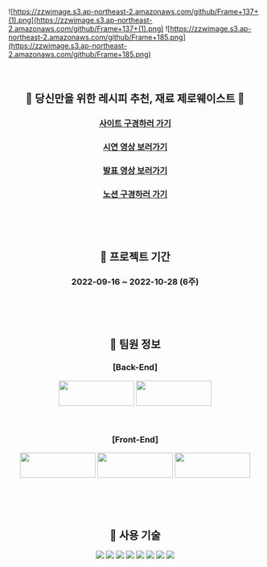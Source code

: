 
![https://zzwimage.s3.ap-northeast-2.amazonaws.com/github/Frame+137+(1).png](https://zzwimage.s3.ap-northeast-2.amazonaws.com/github/Frame+137+(1).png)
![https://zzwimage.s3.ap-northeast-2.amazonaws.com/github/Frame+185.png](https://zzwimage.s3.ap-northeast-2.amazonaws.com/github/Frame+185.png)
<br>
<br>
<br>
  
<div align="center">

## 🥘 당신만을 위한 레시피 추천, 재료 제로웨이스트 🥘

### [사이트 구경하러 가기](https://zezewaste.site/)
### [시연 영상 보러가기](https://youtu.be/iztcAPJc8WA)
### [발표 영상 보러가기](https://youtu.be/a8e6UQHPWMU)
### [노션 구경하러 가기](https://hail-scorpio-9a3.notion.site/zzw-c959ff660efa454a95d8686e605b3b26)
  
  <br>
  <br>
  <br>
  
## 📆 프로젝트 기간

### 2022-09-16 ~ 2022-10-28 (6주)
   
  <br>
  <br>
  <br>
  
  
## 👥 팀원 정보

### [Back-End] 
  <a href = "https://github.com/hyundo717"><img style="width:150px; height:50px;" src="https://zzwimage.s3.ap-northeast-2.amazonaws.com/github/Frame+208+(1).png"/></a>
  <a href = "https://github.com/Jeeyeonn"><img style="width:150px; height:50px;" src="https://zzwimage.s3.ap-northeast-2.amazonaws.com/github/Frame+208.png"/></a>
  
  <br>
  
  ### [Front-End] 
  <a href = "https://github.com/Leeseul-Moon"><img style="width:150px; height:50px;" src="https://zzwimage.s3.ap-northeast-2.amazonaws.com/github/Frame+208+(5).png"/></a>
  <a href = "https://github.com/suzz-in"><img style="width:150px; height:50px;" src="https://zzwimage.s3.ap-northeast-2.amazonaws.com/github/Frame+208+(3).png"/></a>
    <a href = "https://github.com/
hyeincha"><img style="width:150px; height:50px;" src="https://zzwimage.s3.ap-northeast-2.amazonaws.com/github/Frame+208+(4).png"/></a>
  
  <br>
    <br>
    <br>
  
## 🔧 사용 기술  
  <div align=center>
    <img src="https://img.shields.io/badge/JAVA-7A1FA2?style=flat-square&logo=Aiqfome&logoColor=white"/>
    <img src="https://img.shields.io/badge/Spring-6DB33F?style=flat-square&logo=Spring&logoColor=white"/>
    <img src="https://img.shields.io/badge/IntelliJ IDEA-000000?style=flat-square&logo=IntelliJ IDEA&logoColor=white"/>
    <img src="https://img.shields.io/badge/MySQL-4479A1?style=flat-square&logo=MySQL&logoColor=white"/>
    <img src="https://img.shields.io/badge/STOMP-5C1F87?style=flat-square&logo=Alfred&logoColor=white"/>
    <img src="https://img.shields.io/badge/Amazon S3-569A31?style=flat-square&logo=Amazon S3&logoColor=white"/>
    <img src="https://img.shields.io/badge/Amazon RDS-527FFF?style=flat-square&logo=Amazon RDS&logoColor=white"/>
    <img src="https://img.shields.io/badge/Amazon EC2-FF9900?style=flat-square&logo=Amazon EC2&logoColor=white"/>
  </div>
</div>

